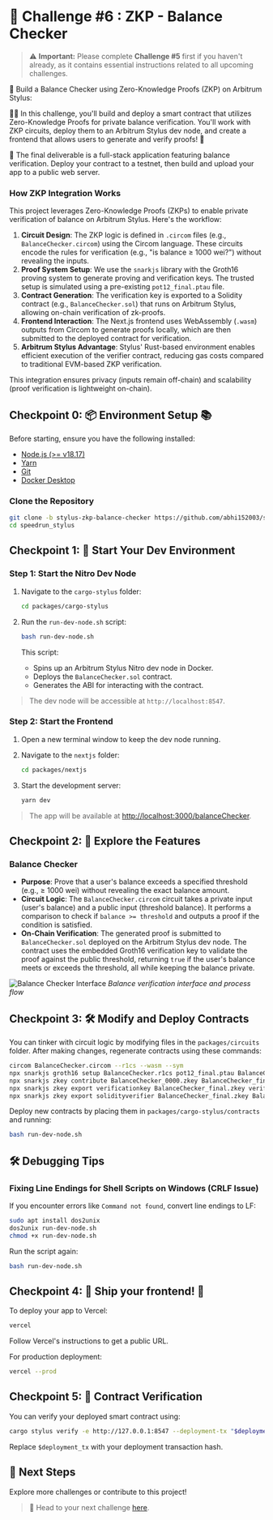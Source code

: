 # 🚩 Challenge #6 : ZKP - Balance Checker

> ⚠️ **Important:** Please complete **Challenge #5** first if you haven't already, as it contains essential instructions related to all upcoming challenges.

🎫 Build a Balance Checker using Zero-Knowledge Proofs (ZKP) on Arbitrum Stylus:

👷‍♀️ In this challenge, you'll build and deploy a smart contract that utilizes Zero-Knowledge Proofs for private balance verification. You'll work with ZKP circuits, deploy them to an Arbitrum Stylus dev node, and create a frontend that allows users to generate and verify proofs! 🚀

🌟 The final deliverable is a full-stack application featuring balance verification. Deploy your contract to a testnet, then build and upload your app to a public web server.

### How ZKP Integration Works
This project leverages Zero-Knowledge Proofs (ZKPs) to enable private verification of balance on Arbitrum Stylus. Here's the workflow:

1. **Circuit Design**: The ZKP logic is defined in `.circom` files (e.g., `BalanceChecker.circom`) using the Circom language. These circuits encode the rules for verification (e.g., "is balance ≥ 1000 wei?") without revealing the inputs.
2. **Proof System Setup**: We use the `snarkjs` library with the Groth16 proving system to generate proving and verification keys. The trusted setup is simulated using a pre-existing `pot12_final.ptau` file.
3. **Contract Generation**: The verification key is exported to a Solidity contract (e.g., `BalanceChecker.sol`) that runs on Arbitrum Stylus, allowing on-chain verification of zk-proofs.
4. **Frontend Interaction**: The Next.js frontend uses WebAssembly (`.wasm`) outputs from Circom to generate proofs locally, which are then submitted to the deployed contract for verification.
5. **Arbitrum Stylus Advantage**: Stylus' Rust-based environment enables efficient execution of the verifier contract, reducing gas costs compared to traditional EVM-based ZKP verification.

This integration ensures privacy (inputs remain off-chain) and scalability (proof verification is lightweight on-chain).

## Checkpoint 0: 📦 Environment Setup 📚

Before starting, ensure you have the following installed:

- [Node.js (>= v18.17)](https://nodejs.org/en/download/)
- [Yarn](https://classic.yarnpkg.com/en/docs/install/)
- [Git](https://git-scm.com/downloads)
- [Docker Desktop](https://www.docker.com/products/docker-desktop)

### Clone the Repository

```bash
git clone -b stylus-zkp-balance-checker https://github.com/abhi152003/speedrun_stylus.git
cd speedrun_stylus
```

## Checkpoint 1: 🚀 Start Your Dev Environment

### Step 1: Start the Nitro Dev Node

1. Navigate to the `cargo-stylus` folder:
   ```bash
   cd packages/cargo-stylus
   ```

2. Run the `run-dev-node.sh` script:
   ```bash
   bash run-dev-node.sh
   ```
   This script:
   - Spins up an Arbitrum Stylus Nitro dev node in Docker.
   - Deploys the `BalanceChecker.sol` contract.
   - Generates the ABI for interacting with the contract.

> The dev node will be accessible at `http://localhost:8547`.

### Step 2: Start the Frontend

1. Open a new terminal window to keep the dev node running.
2. Navigate to the `nextjs` folder:
   ```bash
   cd packages/nextjs
   ```

3. Start the development server:
   ```bash
   yarn dev
   ```

> The app will be available at [http://localhost:3000/balanceChecker](http://localhost:3000/balanceChecker).

## Checkpoint 2: 💫 Explore the Features

### Balance Checker

- **Purpose**: Prove that a user's balance exceeds a specified threshold (e.g., ≥ 1000 wei) without revealing the exact balance amount.
- **Circuit Logic**: The `BalanceChecker.circom` circuit takes a private input (user's balance) and a public input (threshold balance). It performs a comparison to check if `balance >= threshold` and outputs a proof if the condition is satisfied.
- **On-Chain Verification**: The generated proof is submitted to `BalanceChecker.sol` deployed on the Arbitrum Stylus dev node. The contract uses the embedded Groth16 verification key to validate the proof against the public threshold, returning `true` if the user's balance meets or exceeds the threshold, all while keeping the balance private.

![Balance Checker Interface](https://github.com/user-attachments/assets/a67edf35-119d-4766-874d-9f92e36c7150)
*Balance verification interface and process flow*

## Checkpoint 3: 🛠 Modify and Deploy Contracts

You can tinker with circuit logic by modifying files in the `packages/circuits` folder. After making changes, regenerate contracts using these commands:

```bash
circom BalanceChecker.circom --r1cs --wasm --sym
npx snarkjs groth16 setup BalanceChecker.r1cs pot12_final.ptau BalanceChecker_0000.zkey
npx snarkjs zkey contribute BalanceChecker_0000.zkey BalanceChecker_final.zkey --name="Contributor" -v
npx snarkjs zkey export verificationkey BalanceChecker_final.zkey verification_key.json
npx snarkjs zkey export solidityverifier BalanceChecker_final.zkey BalanceChecker.sol
```

Deploy new contracts by placing them in `packages/cargo-stylus/contracts` and running:

```bash
bash run-dev-node.sh
```

## 🛠️ Debugging Tips

### Fixing Line Endings for Shell Scripts on Windows (CRLF Issue)

If you encounter errors like `Command not found`, convert line endings to LF:

```bash
sudo apt install dos2unix
dos2unix run-dev-node.sh
chmod +x run-dev-node.sh
```

Run the script again:
```bash
bash run-dev-node.sh
```

## Checkpoint 4: 🚢 Ship your frontend! 🚁

To deploy your app to Vercel:

```bash
vercel
```

Follow Vercel's instructions to get a public URL.

For production deployment:
```bash
vercel --prod
```

## Checkpoint 5: 📜 Contract Verification

You can verify your deployed smart contract using:

```bash
cargo stylus verify -e http://127.0.0.1:8547 --deployment-tx "$deployment_tx"
```

Replace `$deployment_tx` with your deployment transaction hash.

## 🏁 Next Steps

Explore more challenges or contribute to this project!

> 🏃 Head to your next challenge [here](https://speedrun-stylus.vercel.app/challenge/zkp-password).
